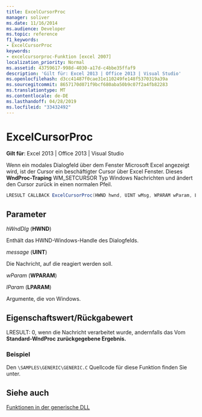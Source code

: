```yaml
---
title: ExcelCursorProc
manager: soliver
ms.date: 11/16/2014
ms.audience: Developer
ms.topic: reference
f1_keywords:
- ExcelCursorProc
keywords:
- excelcursorproc-Funktion [excel 2007]
localization_priority: Normal
ms.assetid: 43759617-998d-4030-a17d-c4bbe35ffaf9
description: 'Gilt für: Excel 2013 | Office 2013 | Visual Studio'
ms.openlocfilehash: d3cc41487f0cae31e110249fe148f5370319a39a
ms.sourcegitcommit: 8657170d071f9bcf680aba50b9c07f2a4fb82283
ms.translationtype: MT
ms.contentlocale: de-DE
ms.lasthandoff: 04/28/2019
ms.locfileid: "33432492"
---
```

# <a name="excelcursorproc"></a>ExcelCursorProc

 **Gilt für**: Excel 2013 | Office 2013 | Visual Studio 
  
Wenn ein modales Dialogfeld über dem Fenster Microsoft Excel angezeigt wird, ist der Cursor ein beschäftigter Cursor über Excel Fenster. Dieses **WndProc-Traping** WM_SETCURSOR Typ Windows Nachrichten und ändert den Cursor zurück in einen normalen Pfeil. 
  
```cs
LRESULT CALLBACK ExcelCursorProc(HWND hwnd, UINT wMsg, WPARAM wParam, LPARAM lParam);
```

## <a name="parameters"></a>Parameter

 _hWndDlg_ (**HWND**)
  
Enthält das HWND-Windows-Handle des Dialogfelds.
  
 _message_ (**UINT**)
  
Die Nachricht, auf die reagiert werden soll.
  
 _wParam_ (**WPARAM**)
  
 _lParam_ (**LPARAM**)
  
Argumente, die von Windows.
  
## <a name="property-valuereturn-value"></a>Eigenschaftswert/Rückgabewert

LRESULT: 0, wenn die Nachricht verarbeitet wurde, andernfalls das Vom **Standard-WndProc zurückgegebene Ergebnis.**
  
### <a name="example"></a>Beispiel

Den  `\SAMPLES\GENERIC\GENERIC.C` Quellcode für diese Funktion finden Sie unter. 
  
## <a name="see-also"></a>Siehe auch



[Funktionen in der generische DLL](functions-in-the-generic-dll.md)

